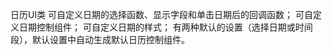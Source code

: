 日历UI类
    可自定义日期的选择函数、显示字段和单击日期后的回调函数；
    可自定义日期控制组件；
    可自定义日期的样式；
    有两种默认的设置（选择日期或时间段），默认设置中自动生成默认日历控制组件。
